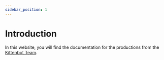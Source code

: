 ```yaml
---
sidebar_position: 1
---
```


# Introduction

In this website, you will find the documentation for the productions from the [Kittenbot Team](https://kittenbot.cc).

